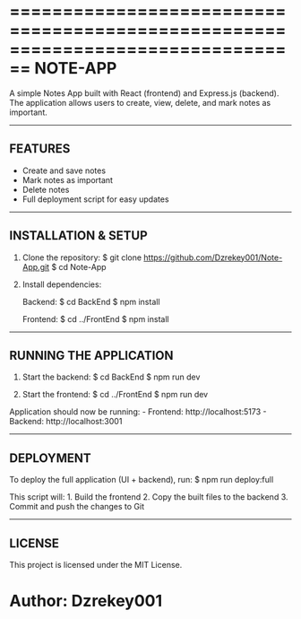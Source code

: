 ================================================================================
                      NOTE-APP
================================================================================

A simple Notes App built with React (frontend) and Express.js (backend).
The application allows users to create, view, delete, and mark notes as important.

--------------------------------------------------------------------------------
FEATURES
--------------------------------------------------------------------------------
 - Create and save notes
 - Mark notes as important
 - Delete notes
 - Full deployment script for easy updates

--------------------------------------------------------------------------------
INSTALLATION & SETUP
--------------------------------------------------------------------------------
1. Clone the repository:
    $ git clone https://github.com/Dzrekey001/Note-App.git
    $ cd Note-App

2. Install dependencies:

   Backend:
   $ cd BackEnd
   $ npm install

   Frontend:
   $ cd ../FrontEnd
   $ npm install

--------------------------------------------------------------------------------
RUNNING THE APPLICATION
--------------------------------------------------------------------------------
1. Start the backend:
    $ cd BackEnd
    $ npm run dev

2. Start the frontend:
    $ cd ../FrontEnd
    $ npm run dev

Application should now be running:
    - Frontend:  http://localhost:5173
    - Backend:   http://localhost:3001

--------------------------------------------------------------------------------
DEPLOYMENT
--------------------------------------------------------------------------------
To deploy the full application (UI + backend), run:
    $ npm run deploy:full

This script will:
    1. Build the frontend
    2. Copy the built files to the backend
    3. Commit and push the changes to Git

--------------------------------------------------------------------------------
LICENSE
--------------------------------------------------------------------------------
This project is licensed under the MIT License.

Author: Dzrekey001
================================================================================